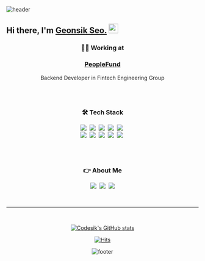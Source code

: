

  
![header](https://capsule-render.vercel.app/api?type=wave&color=auto&height=200&section=header&text=Codesik&fontSize=90&animation=twinkling) 

## Hi there, I'm <a href="https://codesik.github.io" target="_blank">Geonsik Seo.</a> <img src="https://media.giphy.com/media/hvRJCLFzcasrR4ia7z/giphy.gif" width="25px">
  
<h3 align="center">👨‍💻 Working at </h3>
 
<div align="center">
  
<a href="https://peoplefund.co.kr" target="_blank"><h3>PeopleFund</h3></a>
Backend Developer in Fintech Engineering Group

</div>
<br><br>
<h3 align="center">🛠 Tech Stack</h3>
<p align="center">
  <img src="https://img.shields.io/badge/Python-3766AB?style=flat-square&logo=Python&logoColor=white"/></a>&nbsp 
  <img src="https://img.shields.io/badge/Java-007396?style=flat-square&logo=Java&logoColor=white"/></a>&nbsp 
  <img src="https://img.shields.io/badge/C++-00599C?style=flat-square&logo=C%2B%2B&logoColor=white"/></a>&nbsp 
  <img src="https://img.shields.io/badge/C-A8B9CC?style=flat-square&logo=C&logoColor=white"/></a>&nbsp 
  <img src="https://img.shields.io/badge/Kotlin-C8B9CD?style=flat-square&logo=Kotlin&logoColor=white"/></a>&nbsp 
  <br>
  <img src="https://img.shields.io/badge/SpringBoot-6DB33F?style=flat-square&logo=Spring&logoColor=white"/></a>&nbsp 
  <img src="https://img.shields.io/badge/Django-092E20?style=flat-square&logo=Django&logoColor=white"/></a>&nbsp 
  <img src="https://img.shields.io/badge/Mysql-E6B91E?style=flat-square&logo=MySql&logoColor=white"/></a>&nbsp 
  <img src="https://img.shields.io/badge/HyperledgerFabric-DB3552?style=flat-square&logo=Hulu&logoColor=white"/></a>&nbsp 
  <img src="https://img.shields.io/badge/aws-333664?style=flat-square&logo=amazon-aws&logoColor=white"/></a>&nbsp 
</p>
<br><br>

<h3 align="center">👉 About Me</h3>
<p align="center">
  <a href="https://codesik.github.io"><img src="https://img.shields.io/badge/Tech%20Blog-11B48A?style=flat-square&logo=Vimeo&logoColor=white&link=https://velog.io/@woo0_hooo"/></a>&nbsp
  <a href="https://www.instagram.com/sik_gn/"><img src="https://img.shields.io/badge/Instagram-E4405F?style=flat-square&logo=Instagram&logoColor=white&link=https://www.instagram.com/woo0_hooo/"/></a>&nbsp
  <a href="mailto:iqeq2328@gmail.com"><img src="https://img.shields.io/badge/Gmail-d14836?style=flat-square&logo=Gmail&logoColor=white&link=iqeq2328@gmail.com"/></a>
</p>
<br>

---

<br>
<div align="center">
  
[![Codesik's GitHub stats](https://github-readme-stats.vercel.app/api?username=Codesik)](https://github.com/Codesik/github-readme-stats)

[![Hits](https://hits.seeyoufarm.com/api/count/incr/badge.svg?url=https%3A%2F%2Fgithub.com%2FCodesik%2Fhit-counter&count_bg=%2339BACD&title_bg=%2365CD78&icon=reddit.svg&icon_color=%23251212&title=hits&edge_flat=true)](https://hits.seeyoufarm.com)
  
![footer](https://capsule-render.vercel.app/api?type=wave&color=auto&height=200&section=footer) 
</div>



